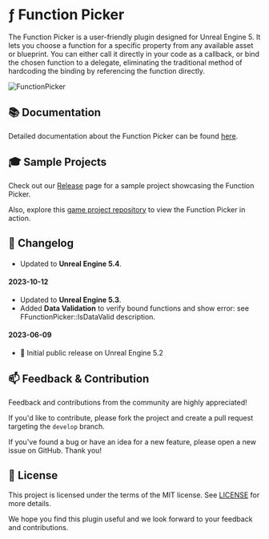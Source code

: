 # ƒ Function Picker

The Function Picker is a user-friendly plugin designed for Unreal Engine 5. It lets you choose a function for a specific property from any available asset or blueprint. You can either call it directly in your code as a callback, or bind the chosen function to a delegate, eliminating the traditional method of hardcoding the binding by referencing the function directly.

![FunctionPicker](https://github.com/JanSeliv/FunctionPicker/assets/20540872/6371cfb4-7e4e-4f4e-84e6-12eab9adb375)

## 📚 Documentation

Detailed documentation about the Function Picker can be found [here](https://docs.google.com/document/d/1OcSFNPq_ZU5jt3nuFPSXep7BEQu5bC2CMEpWwsUJhxY).

## 🎓 Sample Projects

Check out our [Release](https://github.com/JanSeliv/FunctionPicker/releases) page for a sample project showcasing the Function Picker.

Also, explore this [game project repository](https://github.com/JanSeliv/Bomber) to view the Function Picker in action.

## 📅 Changelog
#### 
- Updated to **Unreal Engine 5.4**.
#### 2023-10-12
- Updated to **Unreal Engine 5.3**.
- Added **Data Validation** to verify bound functions and show error: see FFunctionPicker::IsDataValid description.
#### 2023-06-09
- 🎉 Initial public release on Unreal Engine 5.2

## 📫 Feedback & Contribution

Feedback and contributions from the community are highly appreciated!

If you'd like to contribute, please fork the project and create a pull request targeting the `develop` branch.

If you've found a bug or have an idea for a new feature, please open a new issue on GitHub. Thank you!

## 📜 License

This project is licensed under the terms of the MIT license. See [LICENSE](LICENSE) for more details.

We hope you find this plugin useful and we look forward to your feedback and contributions.
